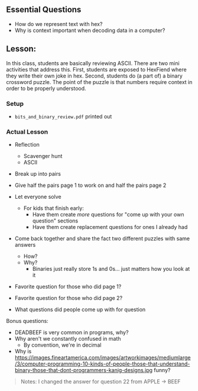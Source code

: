 ## Essential Questions

- How do we represent text with hex?
- Why is context important when decoding data in a computer?

## Lesson:

In this class, students are basically reviewing ASCII. There are two mini
activities that address this. First, students are exposed to HexFiend where
they write their own joke in hex. Second, students do (a part of) a binary
crossword puzzle. The point of the puzzle is that numbers require context in
order to be properly understood.

### Setup

- `bits_and_binary_review.pdf` printed out

### Actual Lesson

- Reflection
    - Scavenger hunt
    - ASCII

- Break up into pairs
- Give half the pairs page 1 to work on and half the pairs page 2
- Let everyone solve
    - For kids that finish early:
        - Have them create _more_ questions for "come up with your own question" sections
        - Have them create replacement questions for ones I already had
- Come back together and share the fact two different puzzles with same answers
    - How?
    - Why?
        - Binaries just really store 1s and 0s... just matters how you look at it
- Favorite question for those who did page 1?
- Favorite question for those who did page 2?
- What questions did people come up with for question 

Bonus questions:
- DEADBEEF is very common in programs, why?
- Why aren't we constantly confused in math
    - By convention, we're in decimal
- Why is https://images.fineartamerica.com/images/artworkimages/mediumlarge/3/computer-programming-10-kinds-of-people-those-that-understand-binary-those-that-dont-programmers-kanig-designs.jpg funny?

> Notes: I changed the answer for question 22 from APPLE -> BEEF

